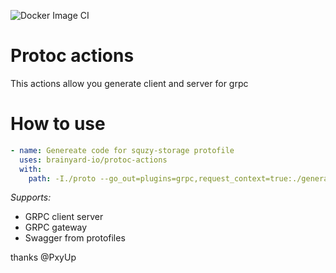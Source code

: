 ![Docker Image CI](https://github.com/brainyard-io/protoc-actions/workflows/Docker%20Image%20CI/badge.svg?branch=master)
# Protoc actions

This actions allow you generate client and server for grpc

# How to use

```yml
- name: Genereate code for squzy-storage protofile
  uses: brainyard-io/protoc-actions
  with:
    path: -I./proto --go_out=plugins=grpc,request_context=true:./generated proto/squzy-storage-proto/v1/service.proto
```

*Supports:*
- GRPC client server
- GRPC gateway
- Swagger from protofiles

thanks @PxyUp
